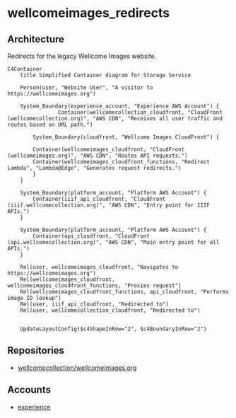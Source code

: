 # wellcomeimages_redirects

## Architecture

Redirects for the legacy Wellcome Images website.

```mermaid
C4Container
    title Simplified Container diagram for Storage Service

    Person(user, "Website User", "A visitor to https://wellcomeimages.org")

    System_Boundary(experience_account, "Experience AWS Account") {
                Container(wellcomecollection_cloudfront, "CloudFront (wellcomecollection.org)", "AWS CDN", "Receives all user traffic and routes based on URL path.")

        System_Boundary(cloudfront, "Wellcome Images CloudFront") {

        Container(wellcomeimages_cloudfront, "CloudFront (wellcomeimages.org)", "AWS CDN", "Routes API requests.")
        Container(wellcomeimages_cloudfront_functions, "Redirect Lambda", "Lambda@Edge", "Generates request redirects.")
        }
    }

    System_Boundary(platform_account, "Platform AWS Account") {
        Container(iiif_api_cloudfront, "CloudFront (iiif.wellcomecollection.org)", "AWS CDN", "Entry point for IIIF APIs.")
    }

    System_Boundary(platform_account, "Platform AWS Account") {
        Container(api_cloudfront, "CloudFront (api.wellcomecollection.org)", "AWS CDN", "Main entry point for all APIs.")
    }

    Rel(user, wellcomeimages_cloudfront, "Navigates to https://wellcomeimages.org")
    Rel(wellcomeimages_cloudfront, wellcomeimages_cloudfront_functions, "Proxies request")
    Rel(wellcomeimages_cloudfront_functions, api_cloudfront, "Performs image ID lookup")
    Rel(user, iiif_api_cloudfront, "Redirected to")
    Rel(user, wellcomecollection_cloudfront, "Redirected to")


    UpdateLayoutConfig($c4ShapeInRow="2", $c4BoundaryInRow="2")
```

## Repositories

- [wellcomecollection/wellcomeimages.org](https://github.com/wellcomecollection/wellcomeimages.org)

## Accounts

- [experience](../../aws_accounts.md#experience)